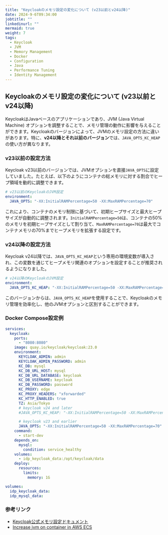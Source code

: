 ```yaml
---
title: "Keycloakのメモリ設定の変化について (v23以前とv24以降)"
date: 2024-9-6T09:34:00
jobtitle: ""
linkedinurl: ""
mermaid: true
weight: 7
tags:
  - Keycloak
  - JVM
  - Memory Management
  - Docker
  - Configuration
  - Java
  - Performance Tuning
  - Identity Management
---
```


## Keycloakのメモリ設定の変化について (v23以前とv24以降)

KeycloakはJavaベースのアプリケーションであり、JVM (Java Virtual Machine) オプションを調整することで、メモリ管理の動作に影響を与えることができます。Keycloakのバージョンによって、JVMのメモリ設定の方法に違いがあります。特に、**v24以降とそれ以前のバージョン**では、`JAVA_OPTS_KC_HEAP`の使い方が異なります。

### v23以前の設定方法

Keycloak v23以前のバージョンでは、JVMオプションを直接`JAVA_OPTS`に設定していました。たとえば、以下のようにコンテナの総メモリに対する割合でヒープ領域を動的に調整できます。

```yaml
# v23以前のKeycloakのJVM設定
environment:
  JAVA_OPTS: "-XX:InitialRAMPercentage=50 -XX:MaxRAMPercentage=70"
```

これにより、コンテナのメモリ制限に基づいて、初期ヒープサイズと最大ヒープサイズが自動的に調整されます。`InitialRAMPercentage=50`は、コンテナの50%のメモリを初期ヒープサイズとして割り当て、`MaxRAMPercentage=70`は最大でコンテナメモリの70%までヒープメモリを拡張する設定です。

### v24以降の設定方法

Keycloak v24以降では、`JAVA_OPTS_KC_HEAP`という専用の環境変数が導入され、この変数を通じてヒープメモリ関連のオプションを設定することが推奨されるようになりました。

```yaml
# v24以降のKeycloakのJVM設定
environment:
  JAVA_OPTS_KC_HEAP: "-XX:InitialRAMPercentage=50 -XX:MaxRAMPercentage=70"
```

このバージョンからは、`JAVA_OPTS_KC_HEAP`を使用することで、Keycloakのメモリ管理を効率化し、他のJVMオプションと区別することができます。

### Docker Compose設定例

```yaml
services:
  keycloak:
    ports:
      - "8080:8080"
    image: quay.io/keycloak/keycloak:23.0
    environment:
      KEYCLOAK_ADMIN: admin
      KEYCLOAK_ADMIN_PASSWORD: admin
      KC_DB: mysql
      KC_DB_URL_HOST: mysql
      KC_DB_URL_DATABASE: keycloak
      KC_DB_USERNAME: keycloak
      KC_DB_PASSWORD: password
      KC_PROXY: edge
      KC_PROXY_HEADERS: "xforwarded"
      KC_HTTP_ENABLED: true
      TZ: Asia/Tokyo
      # keycloak v24 and later
      #JAVA_OPTS_KC_HEAP: "-XX:InitialRAMPercentage=50 -XX:MaxRAMPercentage=70"

      # keycloak v23 and earlier
      JAVA_OPTS: "-XX:InitialRAMPercentage=50 -XX:MaxRAMPercentage=70"
    command:
      - start-dev
    depends_on:
      mysql:
        condition: service_healthy
    volumes:
      - idp_keycloak_data:/opt/keycloak/data
    deploy:
      resources:
        limits:
          memory: 1G

volumes:
  idp_keycloak_data:
  idp_mysql_data:
```

### 参考リンク

- [Keycloak公式メモリ設定ドキュメント](https://www.keycloak.org/server/containers#_specifying_different_memory_settings)
- [Increase jvm on container in AWS ECS](https://keycloak.discourse.group/t/increase-jvm-on-container-in-aws-ecs/25428)
